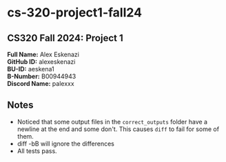 # cs-320-project1-fall24

## CS320 Fall 2024: Project 1

**Full Name:** Alex Eskenazi  
**GitHub ID:** alexeskenazi  
**BU-ID:** aeskena1  
**B-Number:** B00944943  
**Discord Name:** palexxx

## Notes

- Noticed that some output files in the `correct_outputs` folder have a newline at the end and some don't. This causes `diff` to fail for some of them.
- diff -bB will ignore the differences
- All tests pass.
